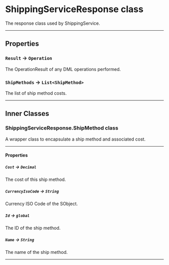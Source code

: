 # ShippingServiceResponse class

The response class used by ShippingService.

---
## Properties

### `Result` → `Operation`

The OperationResult of any DML operations performed.

### `ShipMethods` → `List<ShipMethod>`

The list of ship method costs.

---
## Inner Classes

### ShippingServiceResponse.ShipMethod class

A wrapper class to encapsulate a ship method and associated cost.

---
#### Properties

##### `Cost` → `Decimal`

The cost of this ship method.

##### `CurrencyIsoCode` → `String`

Currency ISO Code of the SObject.

##### `Id` → `global`

The ID of the ship method.

##### `Name` → `String`

The name of the ship method.

---
